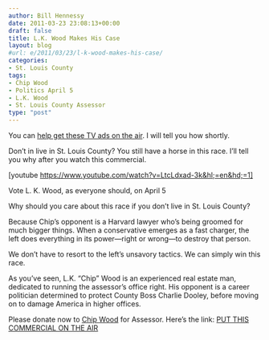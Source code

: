 ```yaml
---
author: Bill Hennessy
date: 2011-03-23 23:08:13+00:00
draft: false
title: L.K. Wood Makes His Case
layout: blog
#url: e/2011/03/23/l-k-wood-makes-his-case/
categories:
- St. Louis County
tags:
- Chip Wood
- Politics April 5
- L.K. Wood
- St. Louis County Assessor
type: "post"
---
```


You can [help get these TV ads on the air](https://post.cfinc.com/cgi-bin/WebPay.cgi?formid=B625D7CADABCC86961406FD5F865A5DB7CB506039D10CD91&sessionid=BD71EFABE711170B). I will tell you how shortly.

 

Don’t in live in St. Louis County? You still have a horse in this race. I’ll tell you why after you watch this commercial.

 

[youtube https://www.youtube.com/watch?v=LtcLdxad-3k&hl;=en&hd;=1]

Vote L. K. Wood, as everyone should, on April 5

 

Why should you care about this race if you don’t live in St. Louis County?

 

Because Chip’s opponent is a Harvard lawyer who’s being groomed for much bigger things. When a conservative emerges as a fast charger, the left does everything in its power—right or wrong—to destroy that person. 

 

We don’t have to resort to the left’s unsavory tactics. We can simply win this race. 

 

As you’ve seen, L.K. “Chip” Wood is an experienced real estate man, dedicated to running the assessor’s office right. His opponent is a career politician determined to protect County Boss Charlie Dooley, before moving on to damage America in higher offices.

 

Please donate now to [Chip Wood](https://www.chipwoodforassessor.com/index1.html) for Assessor. Here’s the link: [PUT THIS COMMERCIAL ON THE AIR](https://post.cfinc.com/cgi-bin/WebPay.cgi?formid=B625D7CADABCC86961406FD5F865A5DB7CB506039D10CD91&sessionid=BD71EFABE711170B)
